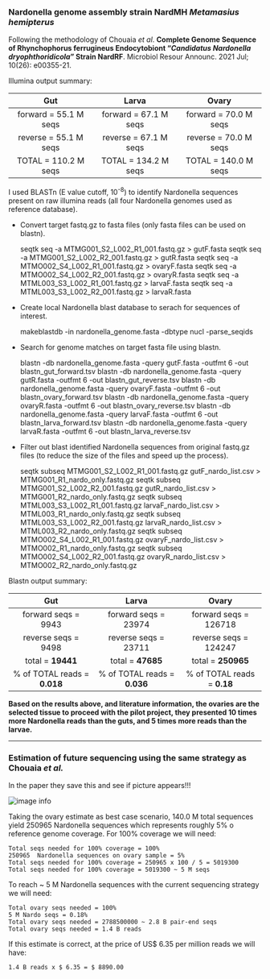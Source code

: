 ### Nardonella genome assembly strain NardMH *Metamasius hemipterus*
Following the methodology of Chouaia *et al*. **Complete Genome Sequence of Rhynchophorus ferrugineus Endocytobiont “*Candidatus Nardonella dryophthoridicola*” Strain NardRF**. Microbiol Resour Announc. 2021 Jul; 10(26): e00355-21.

Illumina output summary:

|Gut|Larva|Ovary|
|:---:|:---:|:---:|
forward = 55.1 M seqs|forward = 67.1 M seqs|forward = 70.0 M seqs|
|reverse = 55.1 M seqs|reverse = 67.1 M seqs|reverse = 70.0 M seqs|
|TOTAL = 110.2 M seqs|TOTAL = 134.2 M seqs|TOTAL = 140.0 M seqs|

I used BLASTn (E value cutoff, 10<sup>-8</sup>) to identify Nardonella sequences present on raw illumina reads (all four Nardonella genomes used as reference database).

* Convert target fastq.gz to fasta files (only fasta files can be used on blastn).


    seqtk seq -a MTMG001_S2_L002_R1_001.fastq.gz > gutF.fasta
    seqtk seq -a MTMG001_S2_L002_R2_001.fastq.gz > gutR.fasta
    seqtk seq -a MTMO002_S4_L002_R1_001.fastq.gz > ovaryF.fasta
    seqtk seq -a MTMO002_S4_L002_R2_001.fastq.gz > ovaryR.fasta
    seqtk seq -a MTML003_S3_L002_R1_001.fastq.gz > larvaF.fasta
    seqtk seq -a MTML003_S3_L002_R2_001.fastq.gz > larvaR.fasta

* Create local Nardonella blast database to serach for sequences of interest.


    makeblastdb -in nardonella_genome.fasta -dbtype nucl -parse_seqids

* Search for genome matches on target fasta file using blastn.


    blastn -db nardonella_genome.fasta -query gutF.fasta -outfmt 6 -out blastn_gut_forward.tsv
    blastn -db nardonella_genome.fasta -query gutR.fasta -outfmt 6 -out blastn_gut_reverse.tsv
    blastn -db nardonella_genome.fasta -query ovaryF.fasta -outfmt 6 -out blastn_ovary_forward.tsv
    blastn -db nardonella_genome.fasta -query ovaryR.fasta -outfmt 6 -out blastn_ovary_reverse.tsv
    blastn -db nardonella_genome.fasta -query larvaF.fasta -outfmt 6 -out blastn_larva_forward.tsv
    blastn -db nardonella_genome.fasta -query larvaR.fasta -outfmt 6 -out blastn_larva_reverse.tsv


* Filter out blast identified Nardonella sequences from original fastq.gz files (to reduce the size of the files and speed up the process).



    seqtk subseq MTMG001_S2_L002_R1_001.fastq.gz gutF_nardo_list.csv > MTMG001_R1_nardo_only.fastq.gz
    seqtk subseq MTMG001_S2_L002_R2_001.fastq.gz gutR_nardo_list.csv > MTMG001_R2_nardo_only.fastq.gz
    seqtk subseq MTML003_S3_L002_R1_001.fastq.gz larvaF_nardo_list.csv > MTML003_R1_nardo_only.fastq.gz
    seqtk subseq MTML003_S3_L002_R2_001.fastq.gz larvaR_nardo_list.csv > MTML003_R2_nardo_only.fastq.gz
    seqtk subseq MTMO002_S4_L002_R1_001.fastq.gz ovaryF_nardo_list.csv > MTMO002_R1_nardo_only.fastq.gz
    seqtk subseq MTMO002_S4_L002_R2_001.fastq.gz ovaryR_nardo_list.csv > MTMO002_R2_nardo_only.fastq.gz


Blastn output summary:

 |Gut|Larva|Ovary|
 |:---:|:---:|:---:|
 |forward seqs = 9943|forward seqs = 23974|forward seqs = 126718|
 |reverse seqs = 9498|reverse seqs = 23711|reverse seqs = 124247|
 |total = **19441**|total = **47685**|total = **250965**|
|% of TOTAL reads = **0.018**|% of TOTAL reads = **0.036**|% of TOTAL reads = **0.18**|


**Based on the results above, and literature information, the ovaries are the selected tissue to proceed with the pilot project, they presented 10 times more Nardonella reads than the guts, and 5 times more reads than the larvae.**


---
### Estimation of future sequencing using the same strategy as Chouaia *et al.* ###

In the paper they save this and see if picture appears!!!


![image info](./genome_coverage.png)

Taking the ovary estimate as best case scenario, 140.0 M total sequences yield 250965 Nardonella sequences which represents roughly 5% o reference genome coverage. For 100% coverage we will need:

    Total seqs needed for 100% coverage = 100%
    250965  Nardonella sequences on ovary sample = 5%
    Total seqs needed for 100% coverage = 250965 x 100 / 5 = 5019300
    Total seqs needed for 100% coverage = 5019300 ~ 5 M seqs

To reach ~ 5 M Nardonella sequences with the current sequencing strategy we will need:

    Total ovary seqs needed = 100%
    5 M Nardo seqs = 0.18%
    Total ovary seqs needed = 2788500000 ~ 2.8 B pair-end seqs
    Total ovary seqs needed = 1.4 B reads

If this estimate is correct, at the price of US$ 6.35 per million reads we will have:

    1.4 B reads x $ 6.35 = $ 8890.00
